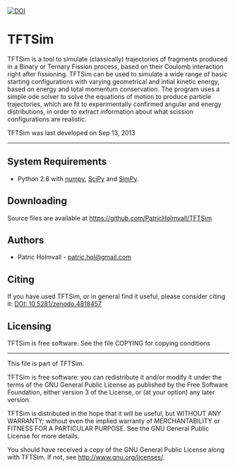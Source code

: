 [![DOI](https://zenodo.org/badge/10411969.svg)](https://zenodo.org/badge/latestdoi/10411969)

TFTSim
========

TFTSim is a tool to simulate (classically) trajectories of fragments produced
in a Binary or Ternary Fission process, based on their Coulomb interaction right after
fissioning. TFTSim can be used to simulate a wide range of basic starting
configurations with varying geometrical and intial kinetic energy, based on
energy and total momentum conservation. The program uses a simple ode solver to
solve the equations of motion to produce particle trajectories, which are fit to
experimentally confirmed angular and energy distributions, in order to extract
information about what scission configurations are realistic.

TFTSim was last developed on Sep 13, 2013

----


System Requirements
----
+ Python 2.6 with [numpy](http://numpy.scipy.org/),
  [SciPy](http://www.scipy.org/) and
  [SimPy](http://simpy.sourceforge.net/).

Downloading
----

Source files are available at https://github.com/PatricHolmvall/TFTSim


Authors
----

+ Patric Holmvall - patric.hol@gmail.com

Citing
----

If you have used TFTSim, or in general find it useful, please consider citing it: [DOI: 10.5281/zenodo.4818457](https://zenodo.org/badge/latestdoi/10411969)

Licensing
----

TFTSim is free software.  See the file COPYING for copying conditions

-------------------------------------------------------------------------------
This file is part of TFTSim.

TFTSim is free software: you can redistribute it and/or modify
it under the terms of the GNU General Public License as published by
the Free Software Foundation, either version 3 of the License, or
(at your option) any later version.

TFTSim is distributed in the hope that it will be useful,
but WITHOUT ANY WARRANTY; without even the implied warranty of
MERCHANTABILITY or FITNESS FOR A PARTICULAR PURPOSE.  See the
GNU General Public License for more details.

You should have received a copy of the GNU General Public License
along with TFTSim.  If not, see <http://www.gnu.org/licenses/>.
